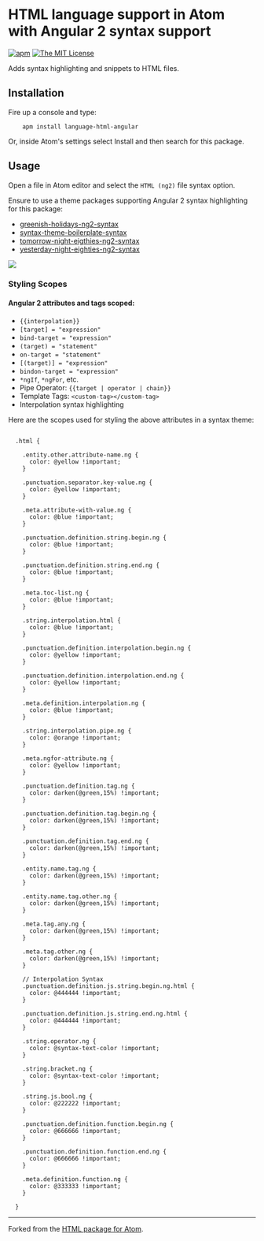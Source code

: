# HTML language support in Atom with Angular 2 syntax support

[![apm](https://img.shields.io/apm/v/language-html-angular.svg)](https://atom.io/packages/language-html-angular)
[![The MIT License](https://img.shields.io/badge/license-MIT-orange.svg)](https://github.com/drootz/language-html-angular/blob/master/LICENSE.md)

Adds syntax highlighting and snippets to HTML files.

## Installation

Fire up a console and type:

        apm install language-html-angular

Or, inside Atom's settings select Install and then search for this package.

## Usage

Open a file in Atom editor and select the `HTML (ng2)` file syntax option.

Ensure to use a theme packages supporting Angular 2 syntax highlighting for this package:
- [greenish-holidays-ng2-syntax](https://atom.io/themes/greenish-holidays-ng2-syntax)
- [syntax-theme-boilerplate-syntax](https://atom.io/themes/syntax-theme-boilerplate-syntax)
- [tomorrow-night-eigthies-ng2-syntax](https://atom.io/themes/tomorrow-night-eighties-ng2-syntax)
- [yesterday-night-eighties-ng2-syntax](https://atom.io/themes/yesterday-night-eighties-ng2-syntax)

![](https://raw.githubusercontent.com/drootz/language-html-angular/master/img/preview-dark.png)

### Styling Scopes

#### Angular 2 attributes and tags scoped:
- `{{interpolation}}`
- `[target] = "expression"`
- `bind-target = "expression"`
- `(target) = "statement"`
- `on-target = "statement"`
- `[(target)] = "expression"`
- `bindon-target = "expression"`
- `*ngIf`, `*ngFor`, etc.
- Pipe Operator: `{{target | operator | chain}}`
- Template Tags: `<custom-tag></custom-tag>`
- Interpolation syntax highlighting

Here are the scopes used for styling the above attributes in a syntax theme:

````less

  .html {

    .entity.other.attribute-name.ng {
      color: @yellow !important;
    }

    .punctuation.separator.key-value.ng {
      color: @yellow !important;
    }

    .meta.attribute-with-value.ng {
      color: @blue !important;
    }

    .punctuation.definition.string.begin.ng {
      color: @blue !important;
    }

    .punctuation.definition.string.end.ng {
      color: @blue !important;
    }

    .meta.toc-list.ng {
      color: @blue !important;
    }

    .string.interpolation.html {
      color: @blue !important;
    }

    .punctuation.definition.interpolation.begin.ng {
      color: @yellow !important;
    }

    .punctuation.definition.interpolation.end.ng {
      color: @yellow !important;
    }

    .meta.definition.interpolation.ng {
      color: @blue !important;
    }

    .string.interpolation.pipe.ng {
      color: @orange !important;
    }

    .meta.ngfor-attribute.ng {
      color: @yellow !important;
    }

    .punctuation.definition.tag.ng {
      color: darken(@green,15%) !important;
    }

    .punctuation.definition.tag.begin.ng {
      color: darken(@green,15%) !important;
    }

    .punctuation.definition.tag.end.ng {
      color: darken(@green,15%) !important;
    }

    .entity.name.tag.ng {
      color: darken(@green,15%) !important;
    }

    .entity.name.tag.other.ng {
      color: darken(@green,15%) !important;
    }

    .meta.tag.any.ng {
      color: darken(@green,15%) !important;
    }

    .meta.tag.other.ng {
      color: darken(@green,15%) !important;
    }

    // Interpolation Syntax
    .punctuation.definition.js.string.begin.ng.html {
      color: @444444 !important;
    }

    .punctuation.definition.js.string.end.ng.html {
      color: @444444 !important;
    }

    .string.operator.ng {
      color: @syntax-text-color !important;
    }

    .string.bracket.ng {
      color: @syntax-text-color !important;
    }

    .string.js.bool.ng {
      color: @222222 !important;
    }

    .punctuation.definition.function.begin.ng {
      color: @666666 !important;
    }

    .punctuation.definition.function.end.ng {
      color: @666666 !important;
    }

    .meta.definition.function.ng {
      color: @333333 !important;
    }

  }

````

***

Forked from the [HTML package for Atom](https://atom.io/packages/language-html).
